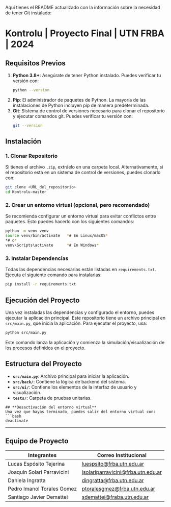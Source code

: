 Aquí tienes el README actualizado con la información sobre la necesidad de tener Git instalado:

# **Kontrolu | Proyecto Final | UTN FRBA | 2024**
## **Requisitos Previos**
1. **Python 3.8+**: Asegúrate de tener Python instalado. Puedes verificar tu versión con:
   ```bash
   python --version
   ```
2. **Pip**: El administrador de paquetes de Python. La mayoría de las instalaciones de Python incluyen pip de manera predeterminada.
3. **Git**: Sistema de control de versiones necesario para clonar el repositorio y ejecutar comandos git. Puedes verificar tu versión con:
   ```bash
   git --version
   ```
## **Instalación**
### **1. Clonar Repositorio**
Si tienes el archivo `.zip`, extráelo en una carpeta local. Alternativamente, si el repositorio está en un sistema de control de versiones, puedes clonarlo con:
```bash
git clone <URL_del_repositorio>
cd Kontrolu-master
```
### **2. Crear un entorno virtual (opcional, pero recomendado)**
Se recomienda configurar un entorno virtual para evitar conflictos entre paquetes. Esto puedes hacerlo con los siguientes comandos:
```bash
python -m venv venv
source venv/bin/activate   *# En Linux/macOS*
*# o*
venv\Scripts\activate      *# En Windows*
```
### **3. Instalar Dependencias**
Todas las dependencias necesarias están listadas en `requirements.txt`. Ejecuta el siguiente comando para instalarlas:
```bash
pip install -r requirements.txt
```
## **Ejecución del Proyecto**
Una vez instaladas las dependencias y configurado el entorno, puedes ejecutar la aplicación principal. Este repositorio tiene un archivo principal en `src/main.py`, que inicia la aplicación.
Para ejecutar el proyecto, usa:
```bash
python src/main.py
```
Este comando lanza la aplicación y comienza la simulación/visualización de los procesos definidos en el proyecto.
## **Estructura del Proyecto**
- **`src/main.py`**: Archivo principal para iniciar la aplicación.
- **`src/back/`**: Contiene la lógica de backend del sistema.
- **`src/ui/`**: Contiene los elementos de la interfaz de usuario y visualización.
- **`tests/`**: Carpeta de pruebas unitarias.

```
## **Desactivación del entorno virtual**
Una vez que hayas terminado, puedes salir del entorno virtual con:
```bash
deactivate
```
---
## **Equipo de Proyecto**
| Integrantes  | Correo Institucional      |
| ------------- | ------------- |  
| Lucas Espósito Tejerina  | luespsito@frba.utn.edu.ar  |  
| Joaquín Solari Parravicini | jsolariparravicini@frba.utn.edu.ar |
| Daniela Ingratta | dingratta@frba.utn.edu.ar |
| Pedro Imanol Torales Gomez |  ptoralesgmez@frba.utn.edu.ar|
| Santiago Javier Demattei | sdemattei@fraba.utn.edu.ar|
